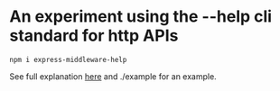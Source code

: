 # An experiment using the --help cli standard for http APIs

```
npm i express-middleware-help
```

See full explanation [here](https://hobochild.com/api-help) and ./example for an example.

